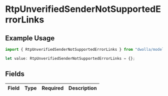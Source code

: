 # RtpUnverifiedSenderNotSupportedErrorLinks

## Example Usage

```typescript
import { RtpUnverifiedSenderNotSupportedErrorLinks } from "dwolla/models";

let value: RtpUnverifiedSenderNotSupportedErrorLinks = {};
```

## Fields

| Field       | Type        | Required    | Description |
| ----------- | ----------- | ----------- | ----------- |